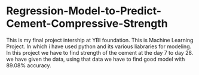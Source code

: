 # Regression-Model-to-Predict-Cement-Compressive-Strength

 This is my final project intership at YBI foundation. This is Machine Learning Project.
 In which i have used python and its various liabraries for modeling.
        In this project we have to find strength of the cement at the day 7 to day 28. we have given the data, using that data we have to find good model with 89.08% accuracy. 
